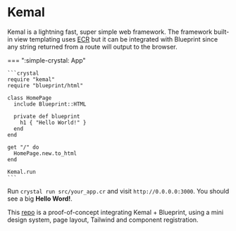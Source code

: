 # Kemal

Kemal is a lightning fast, super simple web framework. The framework built-in
view templating uses [ECR](https://crystal-lang.org/api/master/ECR.html) but
it can be integrated with Blueprint since any string returned from a route will
output to the browser.


=== ":simple-crystal: App"

    ```crystal
    require "kemal"
    require "blueprint/html"

    class HomePage
      include Blueprint::HTML

      private def blueprint
        h1 { "Hello World!" }
      end
    end

    get "/" do
      HomePage.new.to_html
    end

    Kemal.run
    ```

Run `crystal run src/your_app.cr` and visit `http://0.0.0.0:3000`. You should
see a big **Hello Word!**.

This [repo](https://github.com/stephannv/kemal_blueprint_demo_app) is a
proof-of-concept integrating Kemal + Blueprint, using a mini design system, page
layout, Tailwind and component registration.
